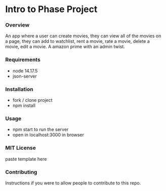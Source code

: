# Intro to Phase Project

### Overview

An app where a user can create movies, they can view all of the movies on a page, they can add to watchlist, rent a movie, rate a movie, delete a movie, edit a movie. A amazon prime with an admin twist.

### Requirements

* node 14.17.5
* json-server

### Installation

* fork / clone project
* npm install

### Usage

* npm start to run the server
* open in localhost:3000 in browser

### MIT License
paste template here

### Contributing
Instructions if you were to allow people to contribute to this repo.